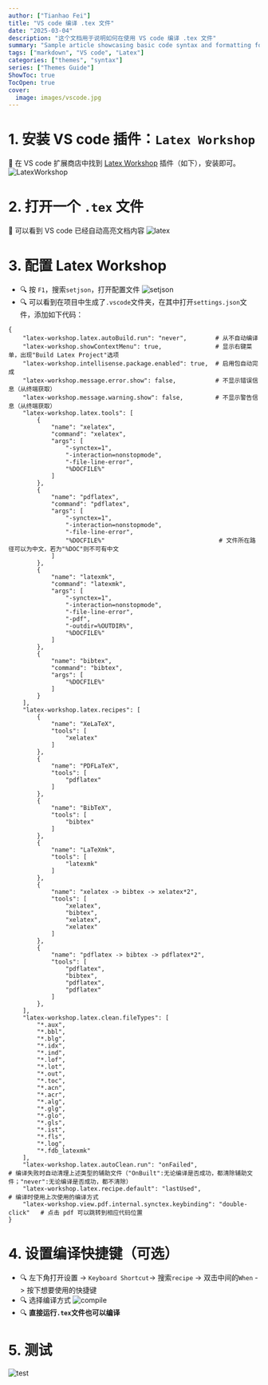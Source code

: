 ```yaml
---
author: ["Tianhao Fei"]
title: "VS code 编译 .tex 文件"
date: "2025-03-04"
description: "这个文档用于说明如何在使用 VS code 编译 .tex 文件"
summary: "Sample article showcasing basic code syntax and formatting for HTML elements."
tags: ["markdown", "VS code", "Latex"]
categories: ["themes", "syntax"]
series: ["Themes Guide"]
ShowToc: true
TocOpen: true
cover:
  image: images/vscode.jpg
---
```


# 1. 安装 VS code 插件：`Latex Workshop`

:rocket: 在 VS code 扩展商店中找到 [Latex Workshop](https://github.com/James-Yu/LaTeX-Workshop/wiki/Compile#placeholders) 插件（如下），安装即可。
![LatexWorkshop](/images/LatexWorkshop.jpg)

# 2. 打开一个 `.tex` 文件
:robot: 可以看到 VS code 已经自动高亮文档内容
![latex](/images/latex.jpg)

# 3. 配置 Latex Workshop
- :mag: 按 `F1`，搜索`setjson`，打开配置文件
![setjson](/images/setjson.jpg)
- :mag: 可以看到在项目中生成了`.vscode`文件夹，在其中打开`settings.json`文件，添加如下代码：
```
{
    "latex-workshop.latex.autoBuild.run": "never",        # 从不自动编译
    "latex-workshop.showContextMenu": true,               # 显示右键菜单，出现"Build Latex Project"选项
    "latex-workshop.intellisense.package.enabled": true,  # 启用包自动完成
    "latex-workshop.message.error.show": false,           # 不显示错误信息（从终端获取）
    "latex-workshop.message.warning.show": false,         # 不显示警告信息（从终端获取）
    "latex-workshop.latex.tools": [
        {
            "name": "xelatex",
            "command": "xelatex",
            "args": [
                "-synctex=1",
                "-interaction=nonstopmode",
                "-file-line-error",
                "%DOCFILE%"
            ]
        },
        {
            "name": "pdflatex",
            "command": "pdflatex",
            "args": [
                "-synctex=1",
                "-interaction=nonstopmode",
                "-file-line-error",
                "%DOCFILE%"                                # 文件所在路径可以为中文，若为"%DOC"则不可有中文
            ]
        },
        {
            "name": "latexmk",
            "command": "latexmk",
            "args": [
                "-synctex=1",
                "-interaction=nonstopmode",
                "-file-line-error",
                "-pdf",
                "-outdir=%OUTDIR%",
                "%DOCFILE%"
            ]
        },
        {
            "name": "bibtex",
            "command": "bibtex",
            "args": [
                "%DOCFILE%"
            ]
        }
    ],
    "latex-workshop.latex.recipes": [
        {
            "name": "XeLaTeX",
            "tools": [
                "xelatex"
            ]
        },
        {
            "name": "PDFLaTeX",
            "tools": [
                "pdflatex"
            ]
        },
        {
            "name": "BibTeX",
            "tools": [
                "bibtex"
            ]
        },
        {
            "name": "LaTeXmk",
            "tools": [
                "latexmk"
            ]
        },
        {
            "name": "xelatex -> bibtex -> xelatex*2",
            "tools": [
                "xelatex",
                "bibtex",
                "xelatex",
                "xelatex"
            ]
        },
        {
            "name": "pdflatex -> bibtex -> pdflatex*2",
            "tools": [
                "pdflatex",
                "bibtex",
                "pdflatex",
                "pdflatex"
            ]
        },
    ],
    "latex-workshop.latex.clean.fileTypes": [
        "*.aux",
        "*.bbl",
        "*.blg",
        "*.idx",
        "*.ind",
        "*.lof",
        "*.lot",
        "*.out",
        "*.toc",
        "*.acn",
        "*.acr",
        "*.alg",
        "*.glg",
        "*.glo",
        "*.gls",
        "*.ist",
        "*.fls",
        "*.log",
        "*.fdb_latexmk"
    ],
    "latex-workshop.latex.autoClean.run": "onFailed",                       # 编译失败时自动清理上述类型的辅助文件（"OnBuilt":无论编译是否成功，都清除辅助文件；"never":无论编译是否成功，都不清除）
    "latex-workshop.latex.recipe.default": "lastUsed",                      # 编译时使用上次使用的编译方式
    "latex-workshop.view.pdf.internal.synctex.keybinding": "double-click"   # 点击 pdf 可以跳转到相应代码位置
}
```

# 4. 设置编译快捷键（可选）
- :mag: 左下角打开设置 -> `Keyboard Shortcut`-> 搜索`recipe` -> 双击中间的`When` -> 按下想要使用的快捷键
- :mag: 选择编译方式
![compile](/images/compile.jpg)
- :mag: **直接运行`.tex`文件也可以编译**


# 5. 测试
![test](/images/test.jpg)
